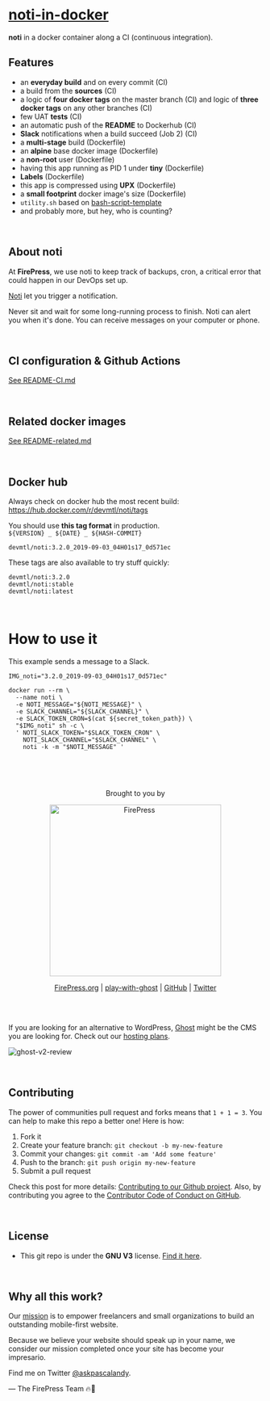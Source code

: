# [noti-in-docker](https://github.com/firepress-org/noti-in-docker)

**noti** in a docker container along a CI (continuous integration).

## Features

- an **everyday build** and on every commit (CI)
- a build from the **sources** (CI)
- a logic of **four docker tags** on the master branch (CI) and logic of **three docker tags** on any other branches (CI)
- few UAT **tests** (CI)
- an automatic push of the **README** to Dockerhub (CI)
- **Slack** notifications when a build succeed (Job 2) (CI)
- a **multi-stage** build (Dockerfile)
- an **alpine** base docker image (Dockerfile)
- a **non-root** user (Dockerfile)
- having this app running as PID 1 under **tiny** (Dockerfile)
- **Labels** (Dockerfile)
- this app is compressed using **UPX** (Dockerfile)
- a **small footprint** docker image's size (Dockerfile)
- `utility.sh` based on [bash-script-template](https://github.com/firepress-org/bash-script-template)
- and probably more, but hey, who is counting?

<br>

## About noti

At **FirePress**, we use noti to keep track of backups, cron, a critical error that could happen in our DevOps set up.

[Noti](https://github.com/variadico/noti/) let you trigger a notification.

Never sit and wait for some long-running process to finish. Noti can alert you when it's done. You can receive messages on your computer or phone.

<br>

## CI configuration & Github Actions

[See README-CI.md](./README-CI.md)

<br>

## Related docker images

[See README-related.md](./README-related.md)

<br>

## Docker hub

Always check on docker hub the most recent build:<br>
https://hub.docker.com/r/devmtl/noti/tags

You should use **this tag format** in production.<br>
`${VERSION} _ ${DATE} _ ${HASH-COMMIT}` 

```
devmtl/noti:3.2.0_2019-09-03_04H01s17_0d571ec
```

These tags are also available to try stuff quickly:

```
devmtl/noti:3.2.0
devmtl/noti:stable
devmtl/noti:latest
```

<br>

# How to use it

This example sends a message to a Slack.

```
IMG_noti="3.2.0_2019-09-03_04H01s17_0d571ec"

docker run --rm \
  --name noti \
  -e NOTI_MESSAGE="${NOTI_MESSAGE}" \
  -e SLACK_CHANNEL="${SLACK_CHANNEL}" \
  -e SLACK_TOKEN_CRON=$(cat ${secret_token_path}) \
  "$IMG_noti" sh -c \
  ' NOTI_SLACK_TOKEN="$SLACK_TOKEN_CRON" \
    NOTI_SLACK_CHANNEL="$SLACK_CHANNEL" \
    noti -k -m "$NOTI_MESSAGE" '
```    

<br>

&nbsp;

<p align="center">
    Brought to you by
</p>

<p align="center">
  <a href="https://firepress.org/">
    <img src="https://user-images.githubusercontent.com/6694151/50166045-2cc53000-02b4-11e9-8f7f-5332089ec331.jpg" width="340px" alt="FirePress" />
  </a>
</p>

<p align="center">
    <a href="https://firepress.org/">FirePress.org</a> |
    <a href="https://play-with-ghost.com/">play-with-ghost</a> |
    <a href="https://github.com/firepress-org/">GitHub</a> |
    <a href="https://twitter.com/askpascalandy">Twitter</a>
    <br /> <br />
</p>

&nbsp;


If you are looking for an alternative to WordPress, [Ghost](https://firepress.org/en/faq/#what-is-ghost) might be the CMS you are looking for. Check out our [hosting plans](https://firepress.org/en).

![ghost-v2-review](https://user-images.githubusercontent.com/6694151/64218253-f144b300-ce8e-11e9-8d75-312a2b6a3160.gif)

<br>

## Contributing

The power of communities pull request and forks means that `1 + 1 = 3`. You can help to make this repo a better one! Here is how:

1. Fork it
2. Create your feature branch: `git checkout -b my-new-feature`
3. Commit your changes: `git commit -am 'Add some feature'`
4. Push to the branch: `git push origin my-new-feature`
5. Submit a pull request

Check this post for more details: [Contributing to our Github project](https://pascalandy.com/blog/contributing-to-our-github-project/). Also, by contributing you agree to the [Contributor Code of Conduct on GitHub](https://pascalandy.com/blog/contributor-code-of-conduct-on-github/). 

<br>

## License

- This git repo is under the **GNU V3** license. [Find it here](./LICENSE.md).

<br>

## Why all this work?

Our [mission](https://firepress.org/en/our-mission/) is to empower freelancers and small organizations to build an outstanding mobile-first website.

Because we believe your website should speak up in your name, we consider our mission completed once your site has become your impresario.

Find me on Twitter [@askpascalandy](https://twitter.com/askpascalandy).

— The FirePress Team 🔥📰